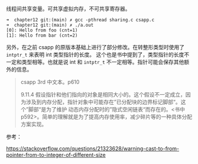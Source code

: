 线程间共享变量。可共享虚拟内存，不可共享寄存器。

```shell script
➜  chapter12 git:(main) ✗ gcc -pthread sharing.c csapp.c
➜  chapter12 git:(main) ✗ ./a.out 
[0]: Hello from foo (cnt=1)
[1]: Hello from bar (cnt=2)
```


另外，在之前 csapp 的原版本基础上进行了部分修改。在转整形类型时使用了 `intptr_t` 来表明 int 类型指针的长度。
这个也是书中提到了，类型指针的长度不一定和类型相等。也就是说 int 和 `intptr_t` 不一定相等。指针可能会保存其他额外的信息。

> csapp 3rd 中文本。p610
>
> 9.11.4 假设指针和他们指向的对象是相同大小的。这个假设不一定成立，因为涉及到内存分配，指针对象中可能存在”已分配块的边界标记脚部“。这个”脚部“是为了维护
> 动态内存分配时的”隐式空闲链表“而存在的。<书中 p592>。简单的理解就是为了提高内存使用率，减少碎片等的一种具体分配方案实现。

参考：

https://stackoverflow.com/questions/21323628/warning-cast-to-from-pointer-from-to-integer-of-different-size
